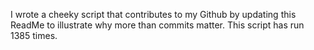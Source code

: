 I wrote a cheeky script that contributes to my Github by updating this ReadMe to illustrate why more than commits matter. This script has run 1385 times.